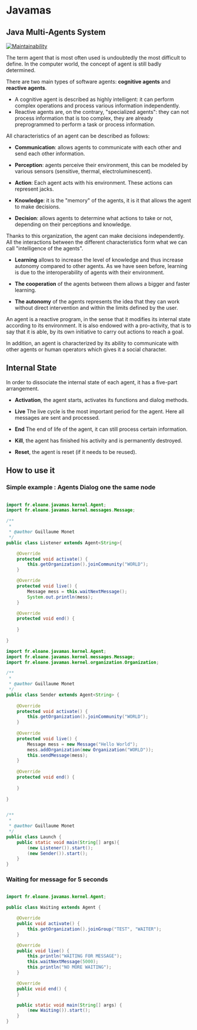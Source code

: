 # Javamas

## Java Multi-Agents System


[![Maintainability](https://api.codeclimate.com/v1/badges/782876893a84c694b0a1/maintainability)](https://codeclimate.com/github/guillaumemonet/javamas/maintainability)

The term agent that is most often used is undoubtedly the most difficult to define. 
In the computer world, the concept of agent is still badly determined. 

There are two main types of software agents: **cognitive agents** and **reactive agents**. 

* A cognitive agent is described as highly intelligent: it can perform complex operations and process various information independently. 
* Reactive agents are, on the contrary, "specialized agents": they can not process information that is too complex, they are already preprogrammed to perform a task or process information.


All characteristics of an agent can be described as follows:

* **Communication**: allows agents to communicate with each other and send each other information.

* **Perception**: agents perceive their environment, this can be modeled by various sensors (sensitive, thermal, electroluminescent).

* **Action**: Each agent acts with his environment. These actions can represent jacks.

* **Knowledge**: it is the "memory" of the agents, it is it that allows the agent to make decisions.

* **Decision**: allows agents to determine what actions to take or not, depending on their perceptions and knowledge.


Thanks to this organization, the agent can make decisions independently.
All the interactions between the different characteristics form what we can call "intelligence of the agents".


* **Learning** allows to increase the level of knowledge and thus increase autonomy compared to other agents. As we have seen before, learning is due to the interoperability of agents with their environment.

* **The cooperation** of the agents between them allows a bigger and faster learning.

* **The autonomy** of the agents represents the idea that they can work without direct intervention and within the limits defined by the user.

An agent is a reactive program, in the sense that it modifies its internal state according to its environment.
It is also endowed with a pro-activity, that is to say that it is able, by its own initiative to carry out actions to reach a goal.

In addition, an agent is characterized by its ability to communicate with other agents or human operators which gives it a social character.

## Internal State

In order to dissociate the internal state of each agent, it has a five-part arrangement.

* **Activation**, the agent starts, activates its functions and dialog methods.

* **Live** The live cycle is the most important period for the agent. Here all messages are sent and processed.

* **End** The end of life of the agent, it can still process certain information.

* **Kill**, the agent has finished his activity and is permanently destroyed.

* **Reset**, the agent is reset (if it needs to be reused).



## How to use it


### Simple example : Agents Dialog one the same node
```java

import fr.eloane.javamas.kernel.Agent;
import fr.eloane.javamas.kernel.messages.Message;

/**
 *
 * @author Guillaume Monet
 */
public class Listener extends Agent<String>{

    @Override
    protected void activate() {
        this.getOrganization().joinCommunity("WORLD");
    }

    @Override
    protected void live() {
        Message mess = this.waitNextMessage();
        System.out.println(mess);
    }

    @Override
    protected void end() {
        
    }
    
}

```

```java
import fr.eloane.javamas.kernel.Agent;
import fr.eloane.javamas.kernel.messages.Message;
import fr.eloane.javamas.kernel.organization.Organization;

/**
 *
 * @author Guillaume Monet
 */
public class Sender extends Agent<String> {
    
    @Override
    protected void activate() {
        this.getOrganization().joinCommunity("WORLD");
    }
    
    @Override
    protected void live() {
        Message mess = new Message("Hello World");
        mess.addOrganization(new Organization("WORLD"));
        this.sendMessage(mess);
    }
    
    @Override
    protected void end() {
        
    }
    
}

```

```java

/**
 *
 * @author Guillaume Monet
 */
public class Launch {
    public static void main(String[] args){
        (new Listener()).start();
        (new Sender()).start();
    }
}

```



### Waiting for message for 5 seconds
```java

import fr.eloane.javamas.kernel.Agent;

public class Waiting extends Agent {

    @Override
    public void activate() {
        this.getOrganization().joinGroup("TEST", "WAITER");
    }

    @Override
    public void live() {
        this.println("WAITING FOR MESSAGE");
        this.waitNextMessage(5000);
        this.println("NO MORE WAITING");
    }

    @Override
    public void end() {
    }

    public static void main(String[] args) {
        (new Waiting()).start();
    }
}

```





